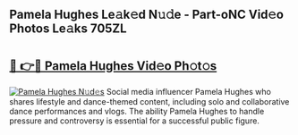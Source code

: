 ## Pamela Hughes Le𝚊k𝚎d N𝚞𝚍e - Part-oNC Vid𝚎o Photos Le𝚊ks 705ZL

# <h2><a href="http://fbfbtu.evod.top/?m=Pamela+Hughes">🔗 👉🔴 Pamela Hughes Vid𝚎o Ph𝚘t𝚘s</a></h2>

[![Pamela Hughes N𝚞d𝚎s](https://i.imgur.com/8V9OHl7.gif)](http://fbfbtu.evod.top/?m=Pamela+Hughes)
Social media influencer Pamela Hughes who shares lifestyle and dance-themed content, including solo and collaborative dance performances and vlogs. The ability Pamela Hughes to handle pressure and controversy is essential for a successful public figure. 
